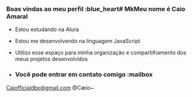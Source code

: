 ### Boas vindas ao meu perfil :blue_heart# MkMeu nome é Caio Amaral ###

- Estou estudando na Alura
- Estou me desenvolvendo na linguagem JavaScript
- Utilizo esse espaço para minha organização e compartilhamento dos meus projetos desenvolvidos

- ### Você pode entrar em contato comigo :mailbox

Caiofficialdbx@gmail.com 
@Cæio~
